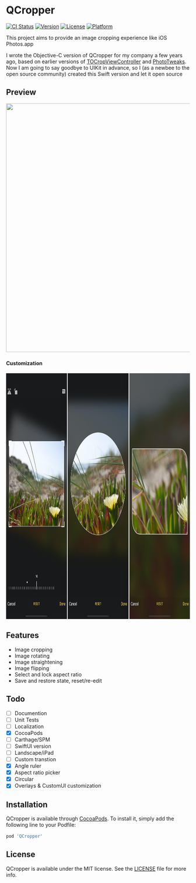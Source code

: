 # QCropper

[![CI Status](https://img.shields.io/travis/chenqizhi/QCropper.svg?style=flat)](https://travis-ci.org/chenqizhi/QCropper)
[![Version](https://img.shields.io/cocoapods/v/QCropper.svg?style=flat)](https://cocoapods.org/pods/QCropper)
[![License](https://img.shields.io/cocoapods/l/QCropper.svg?style=flat)](https://cocoapods.org/pods/QCropper)
[![Platform](https://img.shields.io/cocoapods/p/QCropper.svg?style=flat)](https://cocoapods.org/pods/QCropper)

This project aims to provide an image cropping experience like iOS Photos.app

I wrote the Objective-C version of QCropper for my company a few years ago, based on earlier versions of [TOCropViewController](https://github.com/TimOliver/TOCropViewController) and [PhotoTweaks](https://github.com/itouch2/PhotoTweaks). Now I am going to say goodbye to UIKit in advance, so I (as a newbee to the open source community) created this Swift version and let it open source

## Preview
<img src="preview.gif" width="800" height="680">

#### Customization
<img src="preview.jpg" width="937" height="672">

## Features
- Image cropping
- Image rotating
- Image straightening
- Image flipping
- Select and lock aspect ratio 
- Save and restore state, reset/re-edit

## Todo
- [ ] Documention
- [ ] Unit Tests
- [ ] Localization
- [x] CocoaPods
- [ ] Carthage/SPM
- [ ] SwiftUI version
- [ ] Landscape/iPad
- [ ] Custom transtion
- [x] Angle ruler
- [x] Aspect ratio picker
- [x] Circular
- [x] Overlays & CustomUI customization

## Installation

QCropper is available through [CocoaPods](https://cocoapods.org). To install
it, simply add the following line to your Podfile:

```ruby
pod 'QCropper'
```

## License
QCropper is available under the MIT license. See the [LICENSE](LICENSE) file for more info.
